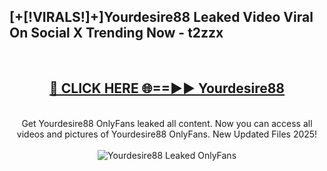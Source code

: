 <h2>[+[!VIRALS!]+]Yourdesire88 Leaked Video Viral On Social X Trending Now - t2zzx</h2>
<br>
<div align="center">
<h2><a href="https://libra.edu.pl?Yourdesire88" rel="nofollow">🔴 CLICK HERE 🌐==►► Yourdesire88</a></h2>
<br>
Get Yourdesire88 OnlyFans leaked all content. Now you can access all videos and pictures of Yourdesire88 OnlyFans. New Updated Files 2025!
<br>
<br>
<a href="https://libra.edu.pl?Yourdesire88" rel="nofollow" data-target="animated-image.originalLink"><img src="https://i.ibb.co.com/WyWwxjT/player-gif2.gif" alt="Yourdesire88 Leaked OnlyFans" style="max-width: 100%; display: inline-block;" data-target="animated-image.originalImage"></a>
</div>
<br>